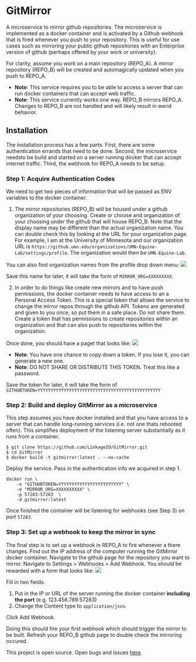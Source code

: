 # GitMirror
A microservice to mirror github repositories. The microservice is implemented as a docker container and is activated by a Github webhook that is fired whenever you push to your repository. This is useful for use cases such as mirroring your public github repositories with an Enterprise version of github (perhaps offered by your work or university).

For clarity, assume you work on a main repository (REPO_A). A mirror repository (REPO_B) will be created and automagically updated when you push to REPO_A.

- **Note**: This service requires you to be able to access a server that can run docker containers that can accept web traffic.
- **Note**: This service currently works one way. REPO_B mirrors REPO_A. Changes to REPO_B are not handled and will likely result in werid behavior.

## Installation
The installation process has a few parts. First, there are some authentication errands that need to be done. Second, the microservice needsto be build and started on a server running docker that can accept internet traffic. Third, the webhook for REPO_A needs to be setup.

### Step 1: Acquire Authentication Codes
We need to get two pieces of information that will be passed as ENV variables to the docker container.

1. The mirror repositories (REPO_B) will be housed under a github organization of your choosing. Create or choose and organization of your choosing under the github that will house REPO_B. Note that the display name may be different than the actual organization name. You can double check this by looking at the URL for your organization page. For example, I am at the University of Minnesota and our organization URL is `https://github.umn.edu/organizations/UMN-Equine-Lab/settings/profile`. The organization would then be `UMN-Equine-Lab`.

You can also find organization names from the profile drop down menu:
![](https://i.imgur.com/Zl8qexw.png)

Save this name for later, it will take the form of `MIRROR_ORG=XXXXXXXXX`.

2. In order to do things like create new mirrors and to have push permissions, the docker container needs to have access to an a Personal Access Token. This is a special token that allows the service to change the mirror repos through the github API. Tokens are generated and given to you once, so put them in a safe place. Do not share them. Create a token that has permissions to create repositories within an organization and that can also push to repositories within the organization.

Once done, you should have a paget that looks like:
![](https://i.imgur.com/3GMgz3p.png)

- **Note**: You have one chance to copy down a token. If you lose it, you can generate a new one.
- **Note**: DO NOT SHARE OR DISTRIBUTE THIS TOKEN. Treat this like a password.

Save the token for later, it will take the form of `GITHUBTOKEN=YYYYYYYYYYYYYYYYYYYYYYYYYYYYYYYYYYYYYYYYYYYYYYY`

### Step 2: Build and deploy GitMirror as a microservice
This step assumes you have docker installed and that you have access to a server that can handle long-running services (i.e. not one thats rebooted often). This simplifies deployment of the listening server substantially as it runs from a container.
```{bash}
$ git clone https://github.com/LinkageIO/GitMirror.git
$ cd GitMirror
$ docker build -t gitmirror:latest . --no-cache
```
Deploy the service. Pass in the authentication info we acquired in step 1. 
```{bash}
docker run \
    -e "GITHUBTOKEN=YYYYYYYYYYYYYYYYYYYYYYYY" \
    -e "MIRROR_ORG=XXXXXXXXXX" \
    -p 57283:57283  \
    -d gitmirror:latest
```
Once finished the container will be listening for webhooks (see Step 3) on port `57283`.

### Step 3: Set up a webhook to keep the mirror in sync
The final step is to set up a webhook in REPO_A to fire whenever a there changes. Find out the IP address of the computer running the GitMirror docker container. Navigate to the github page for the repository you want to mirror. Navigate to Settings > Webhooks > Add Webhook. You should be rewarded with a form that looks like:
![](https://i.imgur.com/5L02Q01.png)

Fill in two fields.
1. Put in the IP or URL of the server running the docker container **including the port** (e.g. 123.456.789:57283)
2. Change the Content type to `application/json`.

Click Add Webhook.

Doing this should fire your first webhook which should trigger the mirror to be built. Refresh your REPO_B github page to double check the mirroring occured.

This project is open source. Open bugs and issues [here](https://github.com/LinkageIO/GitMirror/issues).

